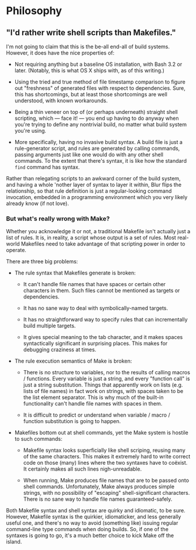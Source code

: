 Philosophy
==========

"I'd rather write shell scripts than Makefiles."
------------------------------------------------

I'm not going to claim that this is the be-all end-all of build
systems. However, it does have the nice properties of:

* Not requiring anything but a baseline OS installation, with Bash 3.2
  or later. (Notably, this is what OS X ships with, as of this writing.)

* Using the tried and true method of file timestamp comparison to figure out
  "freshness" of generated files with respect to dependencies. Sure, this
  has shortcomings, but at least those shortcomings are well understood,
  with known workarounds.

* Being a thin veneer on top of (or perhaps underneath) straight shell
  scripting, which &mdash; face it! &mdash; you end up having to do anyway
  when you're trying to define any nontrivial build, no matter what build
  system you're using.

* More specifically, having no invasive build syntax. A build file is just
  a rule-generator script, and rules are generated by calling commands,
  passing arguments just like one would do with any other shell commands.
  To the extent that there's syntax, it is like how the standard `find`
  command has syntax.

Rather than relegating scripts to an awkward corner of the build system,
and having a whole 'nother layer of syntax to layer it within, Blur flips
the relationship, so that rule definition is just a regular-looking command
invocation, embedded in a programming environment which you very likely
already know (if not love).

### But what's really wrong with Make?

Whether you acknowledge it or not, a traditional Makefile isn't actually
just a list of rules. It is, in reality, a script whose output is a
set of rules. Most real-world Makefiles need to take advantage of that
scripting power in order to operate.

There are three big problems:

* The rule syntax that Makefiles generate is broken:

  * It can't handle file names that have spaces or certain other characters
    in them. Such files cannot be mentioned as targets or dependencies.

  * It has no sane way to deal with symbolically-named targets.

  * It has no straightforward way to specify rules that can incrementally
    build multiple targets.

  * It gives special meaning to the tab character, and it makes spaces
    syntactically significant in surprising places. This makes for
    debugging craziness at times.

* The rule execution semantics of Make is broken:

  * There is no structure to variables, nor to the results of calling
    macros / functions. Every variable is just a string, and every
    "function call" is just a string substitution. Things that
    apparently work on lists (e.g. lists of file names) in fact work
    on strings, with spaces taken to be the list element separator. This is
    why much of the built-in functionality can't handle file names with
    spaces in them.

  * It is difficult to predict or understand when variable / macro /
    function substitution is going to happen.

* Makefiles bottom out at shell commands, yet the Make system is hostile
  to such commands:

  * Makefile syntax looks superficially like shell scriping, reusing many of
    the same characters. This makes it extremely hard to write correct code on
    those (many) lines where the two syntaxes have to co&euml;xist. It
    certainly makes all such lines nigh-unreadable.

  * When running, Make produces file names that are to be passed onto
    shell commands. Unfortunately, Make always produces simple strings,
    with no possibility of "escaping" shell-significant characters. There
    is no sane way to handle file names guaranteed-safely.

Both Makefile syntax and shell syntax are quirky and idiomatic, to be
sure. However, Makefile syntax is the quirkier, idiomaticker, and less
generally useful one, and there's no way to avoid (something like) issuing
regular command-line type commands when doing builds. So, if one of the
syntaxes is going to go, it's a much better choice to kick Make off the
island.
